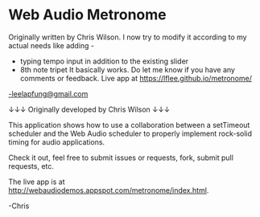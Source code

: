 # Web Audio Metronome

Originally written by Chris Wilson. I now try to modify it according to my actual needs like adding -
- typing tempo input in addition to the existing slider
- 8th note tripet
It basically works. Do let me know if you have any comments or feedback.
Live app at https://lflee.github.io/metronome/

-leelapfung@gmail.com


↓↓↓ Originally developed by Chris Wilson ↓↓↓

This application shows how to use a collaboration between a setTimeout scheduler and the Web Audio scheduler to properly implement rock-solid timing for audio applications.

Check it out, feel free to submit issues or requests, fork, submit pull requests, etc.

The live app is at http://webaudiodemos.appspot.com/metronome/index.html.

-Chris
